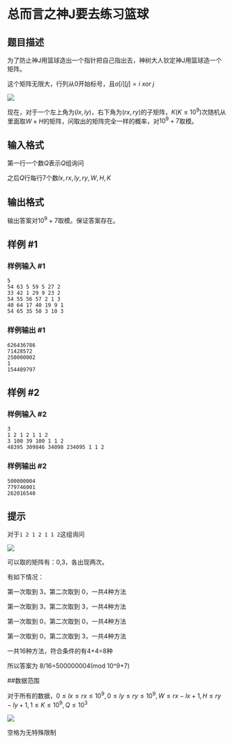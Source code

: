# 总而言之神J要去练习篮球

## 题目描述

为了防止神J用篮球造出一个指针把自己指出去，神树大人钦定神J用篮球造一个矩阵。

这个矩阵无限大，行列从0开始标号，且$a[i][j]=i\ xor\ j$

![](https://cdn.luogu.com.cn/upload/pic/54403.png)

现在，对于一个左上角为$(lx,ly)$，右下角为$(rx,ry)$的子矩阵，$K(K\leq 10^9)$次随机从里面取$W\times H$的矩阵，问取出的矩阵完全一样的概率，对$10^9+7$取模。


## 输入格式

第一行一个数$Q$表示$Q$组询问

之后$Q$行每行7个数$lx,rx,ly,ry,W,H,K$

## 输出格式

输出答案对$10^9+7$取模。保证答案存在。

## 样例 #1

### 样例输入 #1
```
5
54 63 5 59 5 27 2
33 42 1 29 9 23 2
54 55 56 57 2 1 3
40 64 17 40 19 9 1
54 65 35 50 3 10 3
```

### 样例输出 #1

```
626436786
71428572
250000002
1
154489797
```

## 样例 #2

### 样例输入 #2
```
3
1 2 1 2 1 1 2
3 100 39 100 1 1 2
48395 309846 34098 234095 1 1 2
```

### 样例输出 #2

```
500000004
779746001
262016540
```

## 提示

对于`1 2 1 2 1 1 2`这组询问

![](https://cdn.luogu.com.cn/upload/pic/54402.png)

可以取的矩阵有：0,3，各出现两次。

有如下情况：

第一次取到 3，第二次取到 0，一共4种方法

第一次取到 3，第二次取到 3，一共4种方法

第一次取到 0，第二次取到 0，一共4种方法

第一次取到 0，第二次取到 3，一共4种方法

一共16种方法，符合条件的有4+4=8种

所以答案为 8/16=500000004(mod 10^9+7)


##数据范围

对于所有的数据，$0\leq lx\leq rx\leq 10^9,0\leq ly\leq ry\leq 10^9,W\leq rx-lx+1,H\leq ry-ly+1,1\leq K\leq 10^9,Q\leq 10^3$

![](https://cdn.luogu.com.cn/upload/pic/54632.png)

空格为无特殊限制
